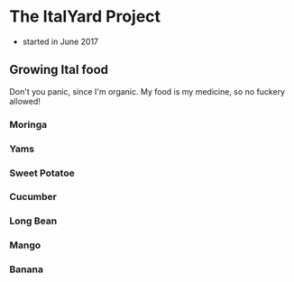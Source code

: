 # The ItalYard Project

- started in June 2017

## Growing Ital food
Don't you panic, since I'm organic. My food is my medicine, so no fuckery allowed!

### Moringa

### Yams

### Sweet Potatoe

### Cucumber

### Long Bean

### Mango

### Banana


